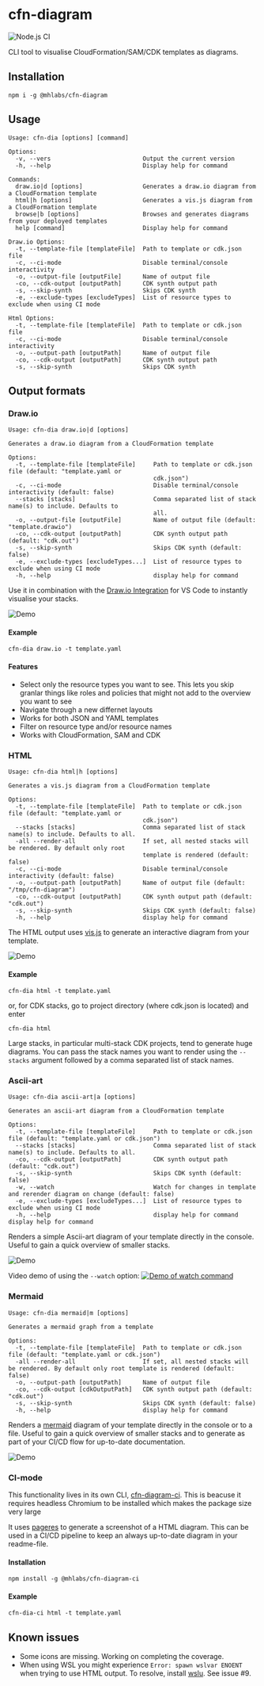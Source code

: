 # cfn-diagram
![Node.js CI](https://github.com/mhlabs/cfn-diagram/workflows/Node.js%20CI/badge.svg)

CLI tool to visualise CloudFormation/SAM/CDK templates as diagrams. 

## Installation
`npm i -g @mhlabs/cfn-diagram`

## Usage
```
Usage: cfn-dia [options] [command]

Options:
  -v, --vers                          Output the current version
  -h, --help                          Display help for command

Commands:
  draw.io|d [options]                 Generates a draw.io diagram from a CloudFormation template
  html|h [options]                    Generates a vis.js diagram from a CloudFormation template
  browse|b [options]                  Browses and generates diagrams from your deployed templates
  help [command]                      Display help for command

Draw.io Options:
  -t, --template-file [templateFile]  Path to template or cdk.json file
  -c, --ci-mode                       Disable terminal/console interactivity
  -o, --output-file [outputFile]      Name of output file
  -co, --cdk-output [outputPath]      CDK synth output path
  -s, --skip-synth                    Skips CDK synth
  -e, --exclude-types [excludeTypes]  List of resource types to exclude when using CI mode

Html Options:
  -t, --template-file [templateFile]  Path to template or cdk.json file
  -c, --ci-mode                       Disable terminal/console interactivity
  -o, --output-path [outputPath]      Name of output file
  -co, --cdk-output [outputPath]      CDK synth output path
  -s, --skip-synth                    Skips CDK synth
```

## Output formats

### Draw.io
```
Usage: cfn-dia draw.io|d [options]

Generates a draw.io diagram from a CloudFormation template

Options:
  -t, --template-file [templateFile]     Path to template or cdk.json file (default: "template.yaml or
                                         cdk.json")
  -c, --ci-mode                          Disable terminal/console interactivity (default: false)
  --stacks [stacks]                      Comma separated list of stack name(s) to include. Defaults to
                                         all.
  -o, --output-file [outputFile]         Name of output file (default: "template.drawio")
  -co, --cdk-output [outputPath]         CDK synth output path (default: "cdk.out")
  -s, --skip-synth                       Skips CDK synth (default: false)
  -e, --exclude-types [excludeTypes...]  List of resource types to exclude when using CI mode
  -h, --help                             display help for command
```

Use it in combination with the [Draw.io Integration](https://marketplace.visualstudio.com/items?itemName=hediet.vscode-drawio) for VS Code to instantly visualise your stacks.

![Demo](https://raw.githubusercontent.com/mhlabs/cfn-diagram/master/images/demo.gif)

#### Example 
```
cfn-dia draw.io -t template.yaml
```

#### Features 
* Select only the resource types you want to see. This lets you skip granlar things like roles and policies that might not add to the overview you want to see
* Navigate through a new differnet layouts
* Works for both JSON and YAML templates
* Filter on resource type and/or resource names
* Works with CloudFormation, SAM and CDK

### HTML
```
Usage: cfn-dia html|h [options]

Generates a vis.js diagram from a CloudFormation template

Options:
  -t, --template-file [templateFile]  Path to template or cdk.json file (default: "template.yaml or
                                      cdk.json")
  --stacks [stacks]                   Comma separated list of stack name(s) to include. Defaults to all.
  -all --render-all                   If set, all nested stacks will be rendered. By default only root
                                      template is rendered (default: false)
  -c, --ci-mode                       Disable terminal/console interactivity (default: false)
  -o, --output-path [outputPath]      Name of output file (default: "/tmp/cfn-diagram")
  -co, --cdk-output [outputPath]      CDK synth output path (default: "cdk.out")
  -s, --skip-synth                    Skips CDK synth (default: false)
  -h, --help                          display help for command
```

The HTML output uses [vis.js](https://github.com/visjs/vis-network) to generate an interactive diagram from your template.

![Demo](https://raw.githubusercontent.com/mhlabs/cfn-diagram/master/images/demo-html.gif)

#### Example 
```
cfn-dia html -t template.yaml
```
or, for CDK stacks, go to project directory (where cdk.json is located) and enter
```
cfn-dia html 
```

Large stacks, in particular multi-stack CDK projects, tend to generate huge diagrams. You can pass the stack names you want to render using the `--stacks` argument followed by a comma separated list of stack names.

### Ascii-art
```
Usage: cfn-dia ascii-art|a [options]

Generates an ascii-art diagram from a CloudFormation template

Options:
  -t, --template-file [templateFile]     Path to template or cdk.json file (default: "template.yaml or cdk.json")
  --stacks [stacks]                      Comma separated list of stack name(s) to include. Defaults to all.
  -co, --cdk-output [outputPath]         CDK synth output path (default: "cdk.out")
  -s, --skip-synth                       Skips CDK synth (default: false)
  -w, --watch                            Watch for changes in template and rerender diagram on change (default: false)
  -e, --exclude-types [excludeTypes...]  List of resource types to exclude when using CI mode
  -h, --help                             display help for command                           display help for command
```

Renders a simple Ascii-art diagram of your template directly in the console. Useful to gain a quick overview of smaller stacks.

![Demo](https://raw.githubusercontent.com/mhlabs/cfn-diagram/master/images/demo-ascii.gif)

Video demo of using the `--watch` option:
[![Demo of watch command](https://img.youtube.com/vi/2V3zimGWTcU/0.jpg)](https://www.youtube.com/watch?v=2V3zimGWTcU)

### Mermaid
```
Usage: cfn-dia mermaid|m [options]

Generates a mermaid graph from a template

Options:
  -t, --template-file [templateFile]  Path to template or cdk.json file (default: "template.yaml or cdk.json")
  -all --render-all                   If set, all nested stacks will be rendered. By default only root template is rendered (default: false)
  -o, --output-path [outputPath]      Name of output file
  -co, --cdk-output [cdkOutputPath]   CDK synth output path (default: "cdk.out")
  -s, --skip-synth                    Skips CDK synth (default: false)
  -h, --help                          display help for command
```

Renders a [mermaid](https://mermaid-js.github.io/mermaid/#/) diagram of your template directly in the console or to a file. Useful to gain a quick overview of smaller stacks and to generate as part of your CI/CD flow for up-to-date documentation.

![Demo](https://raw.githubusercontent.com/mhlabs/cfn-diagram/master/images/demo-mermaid.gif)


### CI-mode
This functionality lives in its own CLI, [cfn-diagram-ci](https://github.com/mhlabs/cfn-diagram-ci). This is beacuse it requires headless Chromium to be installed which makes the package size very large

It uses [pageres](https://github.com/sindresorhus/pageres) to generate a screenshot of a HTML diagram. This can be used in a CI/CD pipeline to keep an always up-to-date diagram in your readme-file.

#### Installation
```
npm install -g @mhlabs/cfn-diagram-ci
```

#### Example 
```
cfn-dia-ci html -t template.yaml
```


## Known issues
* Some icons are missing. Working on completing the coverage.
* When using WSL you might experience `Error: spawn wslvar ENOENT` when trying to use HTML output. To resolve, install [wslu](https://github.com/wslutilities/wslu). See issue #9.

